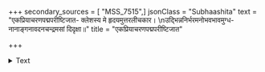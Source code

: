 +++
secondary_sources = [ "MSS_7515",]
jsonClass = "Subhaashita"
text = "एकप्रियाचरणपद्मपरीष्टिजात- क्लेशस्य मे हृदयमुत्तरलीचकार।  \nउद्भिन्ननिर्भरमनोभवभावमुग्ध- नानाङ्गनावदनचन्द्रमसां दिदृक्षा॥"
title = "एकप्रियाचरणपद्मपरीष्टिजात"

+++

<details><summary>Text</summary>

एकप्रियाचरणपद्मपरीष्टिजात- क्लेशस्य मे हृदयमुत्तरलीचकार।  
उद्भिन्ननिर्भरमनोभवभावमुग्ध- नानाङ्गनावदनचन्द्रमसां दिदृक्षा॥
</details>
